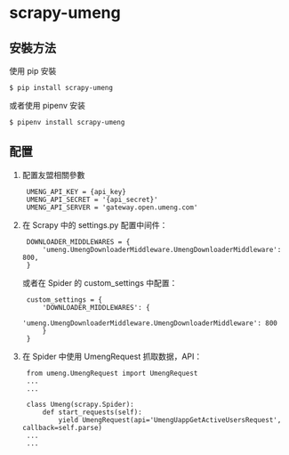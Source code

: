 # scrapy-umeng

## 安裝方法

使用 pip 安裝

    $ pip install scrapy-umeng

或者使用 pipenv 安装

    $ pipenv install scrapy-umeng

## 配置

1. 配置友盟相關參數

        UMENG_API_KEY = {api_key}
        UMENG_API_SECRET = '{api_secret}'
        UMENG_API_SERVER = 'gateway.open.umeng.com'

3. 在 Scrapy 中的 settings.py 配置中间件：

        DOWNLOADER_MIDDLEWARES = {
            'umeng.UmengDownloaderMiddleware.UmengDownloaderMiddleware': 800,
        }

    或者在 Spider 的 custom_settings 中配置：

        custom_settings = {
            'DOWNLOADER_MIDDLEWARES': {
                'umeng.UmengDownloaderMiddleware.UmengDownloaderMiddleware': 800
            }
        }

4. 在 Spider 中使用 UmengRequest 抓取数据，API：

        from umeng.UmengRequest import UmengRequest
        ...
        ...
        
        class Umeng(scrapy.Spider):
            def start_requests(self):
                yield UmengRequest(api='UmengUappGetActiveUsersRequest', callback=self.parse)
        ...
        ...